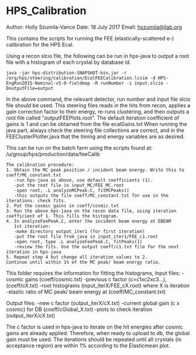 # HPS_Calibration
Author: Holly Szumila-Vance
Date: 18 July 2017
Email: hszumila@jlab.org

This contains the scripts for running the FEE (elastically-scattered e-)
calibration for the HPS Ecal. 

Using a recon slcio file, the following can be run in hps-java to output a root file with a histogram of each crystal by database id.
~~~~~~~~~~~~~~~~~~~~~~~~~~~~~~~~~~~~~~~~~~~
java -jar hps-distribution-SNAPSHOT-bin.jar -r /org/hps/steering/calibration/EcalFEECalibration.lcsim -d HPS-EngRun2015-Nominal-v5-0-fieldmap -R runNumber -i input.slcio -DoutputFile=output 
~~~~~~~~~~~~~~~~~~~~~~~~~~~~~~~~~~~~~~~~~~~

In the above command, the relevant detector, run number and input file slcio file should be used. This steering files reads in the hits from recon, applies a gain correction factor to their energy, re-runs clustering, and then outputs a root file called "outputFEEPlots.root". The default iteration coefficient of gains is 1 and can be obtained from the file ecalGains.txt 
When running the java part, always check the steering file collections are correct, and in the FEEClusterPlotter.java that the timing and energy variables are as desired. 

This can be run on the batch farm using the scripts found at:
/u/group/hps/production/data/feeCalib

~~~~~~~~~~~~~~~~~~~~~~~~~~~~~~~~~~~~~~~~~~~~~~~~~~~~~~~~~~~~
The calibration procedure:
1. Obtain the MC peak position / incident beam energy. Write this to coeff/MC_constant.txt
   -run hps-java as above, use default coefficients (1).
   -put the root file in input_MC/FEE_MC.root
   -open root, .L analyzeMCPeak.C, fitMCPeaks()
   -this outputs the file coeff/MC_constant.txt for use in the iterations. check fits. 
2. Put the cosmic gains in coeff/cosmic.txt
3. Run the above hps-java on the recon data file, using iteration coefficient of 1. This fills the histogram.
4. In analyzeFeePeak.C, enter the incident beam energy at EBEAM
   1st iteration: 
   -make directory output_iter1 (for first iteration)
   -put the root file from java in input_iter1/FEE_c1.root
   -open root, type .L analyzeFeePeak.C, fitPeaks(1)
   -review the fits. Use the output coeff/c1.txt file for the next iteration in hps-java 
5. Repeat step 4 but change all iteration values to 2. 
Continue until within 1% of the MC peak/ beam energy ratio. 
~~~~~~~~~~~~~~~~~~~~~~~~~~~~~~~~~~~~~~~~~~~~~~~~~~~~~~~~~~~~~~

This folder requires the information for fitting the histograms, 
Input files:
-cosmic gains (coeff/cosmic.txt) 
-previous c factor (c=c1xc2xc3...), (coeff/cX.txt)
-root histograms (input_iterX/FEE_cX.root) where X is iteration
-elastic ratio of MC peak/ beam energy at (coeff/MC_constant.txt)

Output files:
-new c factor (output_iterX/cX.txt)
-current global gain (c x cosmic) for DB (coeff/cGlobal_X.txt)
-plots to check iteration (output_iterX/cX.txt)

The c factor is used in hps-java to iterate on the hit energies after cosmic
gains are already applied. Therefore, when ready to upload to db, the global
gain must be used. The iterations should be repeated until all crystals (in
acceptance region) are within 1% according to the Elasticmean plot. 